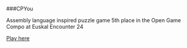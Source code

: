 ###CPYou

Assembly language inspired puzzle game
5th place in the Open Game Compo at Euskal Encounter 24

[Play here](http://achi.se/projects/software/games/cpyou/)
